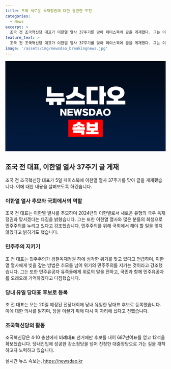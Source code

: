 ```yaml
---
title: 조국 새로운 독재정권에 대한 결연한 도전
categories:
  - News
excerpt: >
  조국 전 조국혁신당 대표가 이한열 열사 37주기를 맞아 페이스북에 글을 게재했다. 그는 이한열 열사를 추모하며 새로운 유형의 극우 독재정권과 맞서겠다는 다짐을 했고, 민주주의를 지키기 위한 국회에서의 역할을 잘 챙기겠다고 밝혔다. 또한 국회에서 해야 할 일과 민주유공자법을 포함해 민주주의를 위해 노력할 것을 약속했다. 조국 전 대표는 전당대회에 유일한 당대표 후보로 등록했으며, 우리는 그의 행동을 주목해야 한다.
feature_text: >
  조국 전 조국혁신당 대표가 이한열 열사 37주기를 맞아 페이스북에 글을 게재했다. 그는 이한열 열사를 추모하며 새로운 유형의 극우 독재정권과 맞서겠다는 다짐을 했고, 민주주의를 지키기 위한 국회에서의 역할을 잘 챙기겠다고 밝혔다. 또한 국회에서 해야 할 일과 민주유공자법을 포함해 민주주의를 위해 노력할 것을 약속했다. 조국 전 대표는 전당대회에 유일한 당대표 후보로 등록했으며, 우리는 그의 행동을 주목해야 한다.
image: '/assets/img/newsdao_breakingnews.jpg'
---
```


<p><img src="/assets/img/newsdao_breakingnews.jpg" alt="ranknews 속보" /></p>

<h2 data-ke-size="size26">조국 전 대표, 이한열 열사 37주기 글 게재</h2>

<p data-ke-size="size16">조국 전 조국혁신당 대표가 5일 페이스북에 이한열 열사 37주기를 맞아 글을 게재했습니다. 이에 대한 내용을 살펴보도록 하겠습니다.</p>

<h3>이한열 열사 추모와 국회에서의 역할</h3>

<p data-ke-size="size16">조국 전 대표는 이한열 열사를 추모하며 2024년의 이한열로서 새로운 유형의 극우 독재정권과 맞서겠다는 다짐을 밝혔습니다. 그는 또한 이한열 열사와 많은 분들의 희생으로 민주주의를 누리고 있다고 강조했습니다. 민주주의를 위해 국회에서 해야 할 일을 잊지 않겠다고 밝히기도 했습니다.</p>

<h3>민주주의 지키기</h3>

<p data-ke-size="size16">조 전 대표는 민주주의가 검찰독재정권 하에 심각한 위기를 맞고 있다고 언급하며, 이한열 열사에게 빚을 갚는 방법은 추모를 넘어 위기의 민주주의를 지키는 것이라고 강조했습니다. 그는 또한 민주유공자 유족들에게 위로의 말을 전하고, 국민과 함께 민주유공자를 오래오래 기억하겠다고 다짐했습니다.</p>

<h3>당내 유일 당대표 후보로 등록</h3>

<p data-ke-size="size16">조 전 대표는 오는 20일 예정된 전당대회에 당내 유일한 당대표 후보로 등록했습니다. 이에 대한 의사를 밝히며, 당을 이끌기 위해 다시 이 자리에 섰다고 전했습니다.</p>

<h3>조국혁신당의 활동</h3>

<p data-ke-size="size16">조국혁신당은 4·10 총선에서 비례대표 선거에만 후보를 내어 687만여표를 얻고 12석을 확보했습니다. 당내진입에 성공한 강소정당을 넘어 진정한 대중정당으로 가는 길을 개척하고자 노력하고 있습니다.</p>
실시간 뉴스 속보는, <a href="https://newsdao.kr" rel="dofollow">https://newsdao.kr</a>


